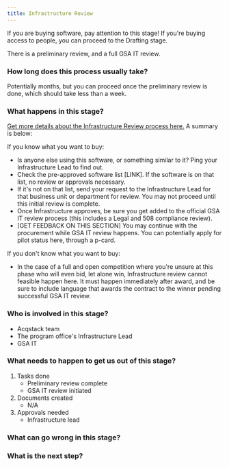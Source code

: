 ```yaml
---
title: Infrastructure Review
---
```


If you are buying software, pay attention to this stage! If you're buying access to people, you can proceed to the Drafting stage. 

There is a preliminary review, and a full GSA IT review.

### How long does this process usually take?
Potentially months, but you can proceed once the preliminary review is done, which should take less than a week.

### What happens in this stage? 
[Get more details about the Infrastructure Review process here.](https://docs.google.com/document/d/1AUyRggdKWLRcHC3E4ssHE_2tmOaDYTv0ex0lgwbwFSA/edit) A summary is below:

If you know what you want to buy: 
- Is anyone else using this software, or something similar to it? Ping your Infrastructure Lead to find out.
- Check the pre-approved software list [LINK]. If the software is on that list, no review or approvals necessary. 
- If it's not on that list, send your request to the Infrastructure Lead for that business unit or department for review. You may not proceed until this initial review is complete.
- Once Infrastructure approves, be sure you get added to the official GSA IT review process (this includes a Legal and 508 compliance review).
- [GET FEEDBACK ON THIS SECTION] You may continue with the procurement while GSA IT review happens. You can potentially apply for pilot status here, through a p-card.

If you don't know what you want to buy: 
- In the case of a full and open competition where you're unsure at this phase who will even bid, let alone win, Infrastructure review cannot feasible happen here. It must happen immediately after award, and be sure to include language that awards the contract to the winner pending successful GSA IT review.

### Who is involved in this stage? 
- Acqstack team
- The program office's Infrastructure Lead
- GSA IT

### What needs to happen to get us out of this stage? 
1. Tasks done
	- Preliminary review complete
	- GSA IT review initiated
2. Documents created
	- N/A
3. Approvals needed
	- Infrastructure lead

### What can go wrong in this stage? 

### What is the next step?


